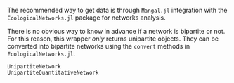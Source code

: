 The recommended way to get data is through `Mangal.jl` integration with the
`EcologicalNetworks.jl` package for networks analysis.

There is no obvious way to know in advance if a network is bipartite or not. For
this reason, this wrapper *only* returns unipartite objects. They can be
converted into bipartite networks using the `convert` methods in
`EcologicalNetworks.jl`.

```@docs
UnipartiteNetwork
UnipartiteQuantitativeNetwork
```
